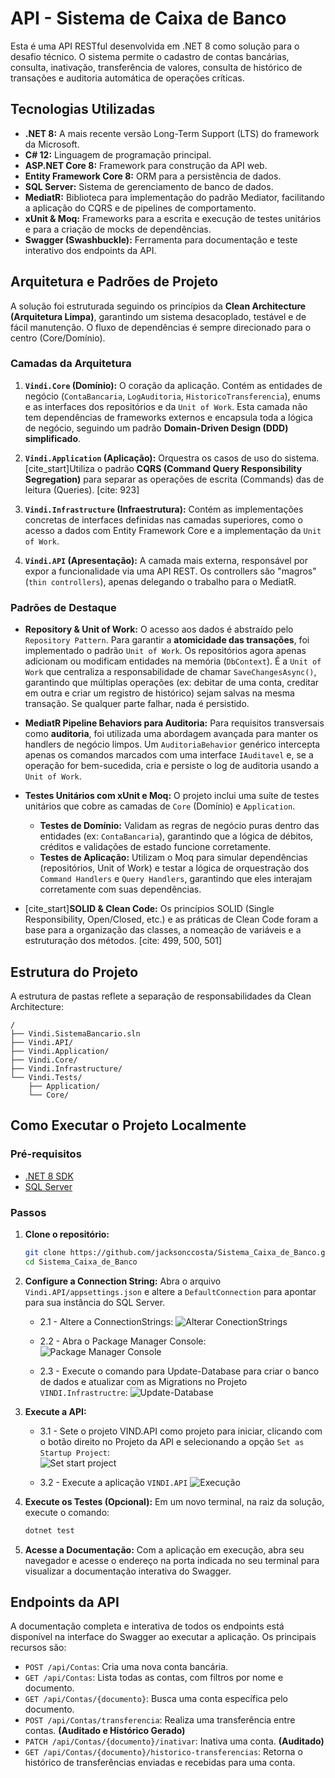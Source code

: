 # API - Sistema de Caixa de Banco

Esta é uma API RESTful desenvolvida em .NET 8 como solução para o desafio técnico. O sistema permite o cadastro de contas bancárias, consulta, inativação, transferência de valores, consulta de histórico de transações e auditoria automática de operações críticas.

## Tecnologias Utilizadas

* **.NET 8:** A mais recente versão Long-Term Support (LTS) do framework da Microsoft.
* **C# 12:** Linguagem de programação principal.
* **ASP.NET Core 8:** Framework para construção da API web.
* **Entity Framework Core 8:** ORM para a persistência de dados.
* **SQL Server:** Sistema de gerenciamento de banco de dados.
* **MediatR:** Biblioteca para implementação do padrão Mediator, facilitando a aplicação do CQRS e de pipelines de comportamento.
* **xUnit & Moq:** Frameworks para a escrita e execução de testes unitários e para a criação de mocks de dependências.
* **Swagger (Swashbuckle):** Ferramenta para documentação e teste interativo dos endpoints da API.

## Arquitetura e Padrões de Projeto

A solução foi estruturada seguindo os princípios da **Clean Architecture (Arquitetura Limpa)**, garantindo um sistema desacoplado, testável e de fácil manutenção. O fluxo de dependências é sempre direcionado para o centro (Core/Domínio).

### Camadas da Arquitetura

1.  **`Vindi.Core` (Domínio):** O coração da aplicação. Contém as entidades de negócio (`ContaBancaria`, `LogAuditoria`, `HistoricoTransferencia`), enums e as interfaces dos repositórios e da `Unit of Work`. Esta camada não tem dependências de frameworks externos e encapsula toda a lógica de negócio, seguindo um padrão **Domain-Driven Design (DDD) simplificado**.

2.  **`Vindi.Application` (Aplicação):** Orquestra os casos de uso do sistema. [cite_start]Utiliza o padrão **CQRS (Command Query Responsibility Segregation)** para separar as operações de escrita (Commands) das de leitura (Queries). [cite: 923]

3.  **`Vindi.Infrastructure` (Infraestrutura):** Contém as implementações concretas de interfaces definidas nas camadas superiores, como o acesso a dados com Entity Framework Core e a implementação da `Unit of Work`.

4.  **`Vindi.API` (Apresentação):** A camada mais externa, responsável por expor a funcionalidade via uma API REST. Os controllers são "magros" (`thin controllers`), apenas delegando o trabalho para o MediatR.

### Padrões de Destaque

* **Repository & Unit of Work:** O acesso aos dados é abstraído pelo `Repository Pattern`. Para garantir a **atomicidade das transações**, foi implementado o padrão `Unit of Work`. Os repositórios agora apenas adicionam ou modificam entidades na memória (`DbContext`). É a `Unit of Work` que centraliza a responsabilidade de chamar `SaveChangesAsync()`, garantindo que múltiplas operações (ex: debitar de uma conta, creditar em outra e criar um registro de histórico) sejam salvas na mesma transação. Se qualquer parte falhar, nada é persistido.

* **MediatR Pipeline Behaviors para Auditoria:** Para requisitos transversais como **auditoria**, foi utilizada uma abordagem avançada para manter os handlers de negócio limpos. Um `AuditoriaBehavior` genérico intercepta apenas os comandos marcados com uma interface `IAuditavel` e, se a operação for bem-sucedida, cria e persiste o log de auditoria usando a `Unit of Work`.

* **Testes Unitários com xUnit e Moq:** O projeto inclui uma suíte de testes unitários que cobre as camadas de `Core` (Domínio) e `Application`.
    * **Testes de Domínio:** Validam as regras de negócio puras dentro das entidades (ex: `ContaBancaria`), garantindo que a lógica de débitos, créditos e validações de estado funcione corretamente.
    * **Testes de Aplicação:** Utilizam o Moq para simular dependências (repositórios, Unit of Work) e testar a lógica de orquestração dos `Command Handlers` e `Query Handlers`, garantindo que eles interajam corretamente com suas dependências.

* [cite_start]**SOLID & Clean Code:** Os princípios SOLID (Single Responsibility, Open/Closed, etc.) e as práticas de Clean Code foram a base para a organização das classes, a nomeação de variáveis e a estruturação dos métodos. [cite: 499, 500, 501]

## Estrutura do Projeto

A estrutura de pastas reflete a separação de responsabilidades da Clean Architecture:

```
/
├── Vindi.SistemaBancario.sln
├── Vindi.API/
├── Vindi.Application/
├── Vindi.Core/
├── Vindi.Infrastructure/
└── Vindi.Tests/
    ├── Application/
    └── Core/
```

## Como Executar o Projeto Localmente

### Pré-requisitos
* [.NET 8 SDK](https://dotnet.microsoft.com/download/dotnet/8.0)
* [SQL Server](https://www.microsoft.com/sql-server/sql-server-downloads)

### Passos
1.  **Clone o repositório:**
    ```bash
    git clone https://github.com/jacksonccosta/Sistema_Caixa_de_Banco.git
    cd Sistema_Caixa_de_Banco
    ```

2.  **Configure a Connection String:**
    Abra o arquivo `Vindi.API/appsettings.json` e altere a `DefaultConnection` para apontar para sua instância do SQL Server.
    * 2.1 - Altere a ConnectionStrings:
    ![Alterar ConectionStrings](Images/CN.png)

    * 2.2 - Abra o Package Manager Console:
    ![Package Manager Console](Images/PMG.png)

    * 2.3 - Execute o comando para Update-Database para criar o banco de dados e atualizar com as Migrations no Projeto `VINDI.Infrastructre`:
    ![Update-Database](Images/UD.png)


3.  **Execute a API:**
    * 3.1 - Sete o projeto VIND.API como projeto para iniciar, clicando com o botão direito no Projeto da API e selecionando a opção `Set as Startup Project`:    
    ![Set start project](Images/sST.png)

    * 3.2 - Execute a aplicação `VINDI.API`
    ![Execução](Images/EX.png)

4.  **Execute os Testes (Opcional):**
    Em um novo terminal, na raiz da solução, execute o comando:
    ```bash
    dotnet test
    ```

5.  **Acesse a Documentação:**
    Com a aplicação em execução, abra seu navegador e acesse o endereço na porta indicada no seu terminal para visualizar a documentação interativa do Swagger.

## Endpoints da API

A documentação completa e interativa de todos os endpoints está disponível na interface do Swagger ao executar a aplicação. Os principais recursos são:

* `POST /api/Contas`: Cria uma nova conta bancária.
* `GET /api/Contas`: Lista todas as contas, com filtros por nome e documento.
* `GET /api/Contas/{documento}`: Busca uma conta específica pelo documento.
* `POST /api/Contas/transferencia`: Realiza uma transferência entre contas. **(Auditado e Histórico Gerado)**
* `PATCH /api/Contas/{documento}/inativar`: Inativa uma conta. **(Auditado)**
* `GET /api/Contas/{documento}/historico-transferencias`: Retorna o histórico de transferências enviadas e recebidas para uma conta.
